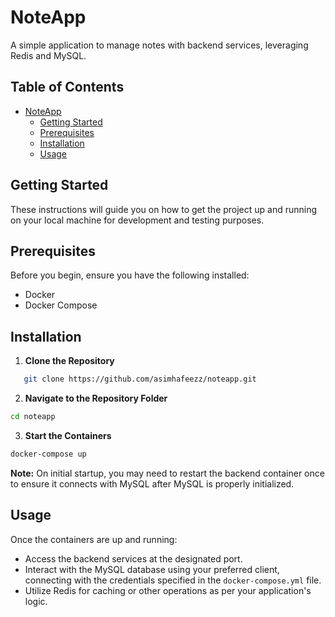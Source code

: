 # NoteApp

A simple application to manage notes with backend services, leveraging Redis and MySQL.

## Table of Contents

- [NoteApp](#noteapp)
  - [Getting Started](#getting-started)
  - [Prerequisites](#prerequisites)
  - [Installation](#installation)
  - [Usage](#usage)

## Getting Started

These instructions will guide you on how to get the project up and running on your local machine for development and testing purposes.

## Prerequisites

Before you begin, ensure you have the following installed:

- Docker
- Docker Compose

## Installation

1. **Clone the Repository**

```bash
   git clone https://github.com/asimhafeezz/noteapp.git
```

2. **Navigate to the Repository Folder**

```bash
cd noteapp
```

3. **Start the Containers**

```bash
docker-compose up
```

**Note:** On initial startup, you may need to restart the backend container once to ensure it connects with MySQL after MySQL is properly initialized.

## Usage

Once the containers are up and running:

- Access the backend services at the designated port.
- Interact with the MySQL database using your preferred client, connecting with the credentials specified in the `docker-compose.yml` file.
- Utilize Redis for caching or other operations as per your application's logic.
